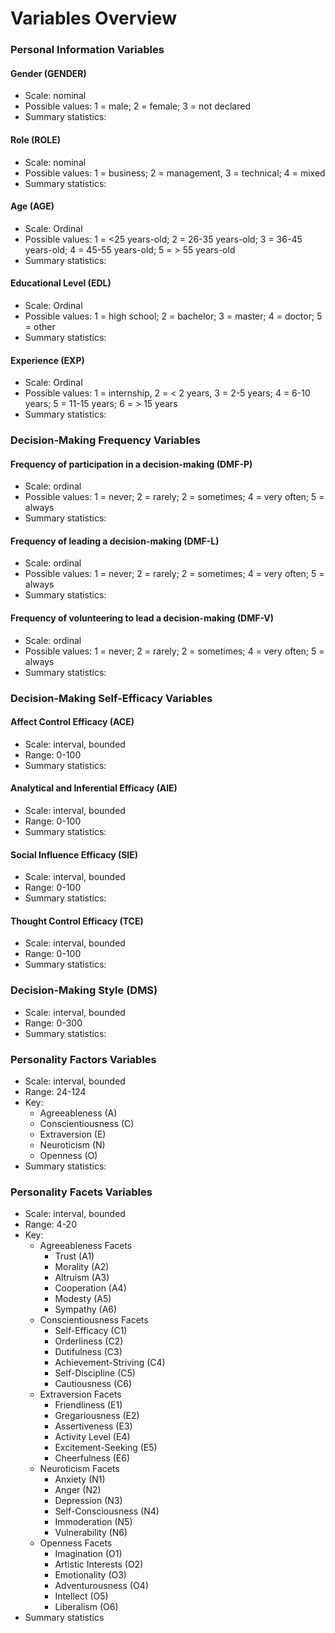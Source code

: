 # Variables Overview

### Personal Information Variables
#### Gender (GENDER)
* Scale: nominal
* Possible values: 1 = male; 2 = female; 3 = not declared 
* Summary statistics:

#### Role (ROLE)
* Scale: nominal
* Possible values: 1 = business; 2 = management, 3 = technical; 4 = mixed 
* Summary statistics:

#### Age (AGE)
* Scale: Ordinal
* Possible values: 1 = <25 years-old; 2 = 26-35 years-old; 3 = 36-45 years-old; 4 = 45-55 years-old; 5 = > 55 years-old 
* Summary statistics:

#### Educational Level (EDL)
* Scale: Ordinal
* Possible values: 1 = high school; 2 = bachelor; 3 = master; 4 = doctor; 5 = other
* Summary statistics:

#### Experience (EXP)
* Scale: Ordinal
* Possible values: 1 = internship, 2 = < 2 years, 3 = 2-5 years; 4 = 6-10 years; 5 = 11-15 years; 6 = > 15 years
* Summary statistics:

### Decision-Making Frequency Variables
#### Frequency of participation in a decision-making (DMF-P)
* Scale: ordinal
* Possible values:  1 = never; 2 = rarely; 2 = sometimes; 4 = very often; 5 = always
* Summary statistics:

#### Frequency of leading a decision-making (DMF-L)
* Scale: ordinal
* Possible values:  1 = never; 2 = rarely; 2 = sometimes; 4 = very often; 5 = always
* Summary statistics:

#### Frequency of volunteering to lead a  decision-making (DMF-V)
* Scale: ordinal
* Possible values:  1 = never; 2 = rarely; 2 = sometimes; 4 = very often; 5 = always
* Summary statistics:

### Decision-Making Self-Efficacy Variables
#### Affect Control Efficacy (ACE)
* Scale: interval, bounded
* Range: 0-100
* Summary statistics:

#### Analytical and Inferential Efficacy (AIE)
* Scale: interval, bounded
* Range: 0-100
* Summary statistics:

#### Social Influence Efficacy (SIE)
* Scale: interval, bounded
* Range: 0-100
* Summary statistics:

#### Thought Control Efficacy (TCE)
* Scale: interval, bounded
* Range: 0-100
* Summary statistics:

### Decision-Making Style (DMS)
* Scale: interval, bounded
* Range: 0-300
* Summary statistics:

### Personality Factors Variables
* Scale: interval, bounded
* Range: 24-124
* Key:
  * Agreeableness (A)
  * Conscientiousness (C)
  * Extraversion (E)
  * Neuroticism (N)
  * Openness (O)
* Summary statistics:


### Personality Facets Variables
* Scale: interval, bounded
* Range: 4-20
* Key:
  * Agreeableness Facets 
    * Trust (A1)
    * Morality (A2)
    * Altruism (A3)
    * Cooperation (A4)
    * Modesty (A5)
    * Sympathy (A6)
  * Conscientiousness Facets
    * Self-Efficacy (C1)
    * Orderliness (C2)
    * Dutifulness (C3)
    * Achievement-Striving (C4)
    * Self-Discipline (C5)
    * Cautiousness (C6)
  * Extraversion Facets
    * Friendliness (E1)
    * Gregariousness (E2)
    * Assertiveness (E3)
    * Activity Level (E4)
    * Excitement-Seeking (E5)
    * Cheerfulness (E6)
  * Neuroticism Facets
    * Anxiety (N1)
    * Anger (N2)
    * Depression (N3)
    * Self-Consciousness (N4)
    * Immoderation (N5)
    * Vulnerability (N6)
  * Openness Facets
    * Imagination (O1)
    * Artistic Interests (O2)
    * Emotionality (O3)
    * Adventurousness (O4)
    * Intellect (O5)
    * Liberalism (O6)
* Summary statistics


